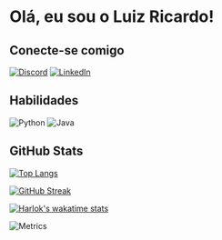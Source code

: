 # Olá, eu sou o Luiz Ricardo!

## Conecte-se comigo
[![Discord](https://img.shields.io/badge/Discord-000?style=for-the-badge&logo=discord)](https://www.discord.com/in/luizzz/)
[![LinkedIn](https://img.shields.io/badge/LinkedIn-000?style=for-the-badge&logo=linkedin&logoColor=0E76A8)](https://www.linkedin.com/in/rickluizms/)

## Habilidades
![Python](https://img.shields.io/badge/Python-000?style=for-the-badge&logo=python)
![Java](https://img.shields.io/badge/Java-000?style=for-the-badge&logo=java)

## GitHub Stats

[![Top Langs](https://github-readme-stats-git-masterrstaa-rickstaa.vercel.app/api/top-langs/?username=rickluizms&layout=compact&bg_color=000&border_color=30A3DC&title_color=E94D5F&text_color=FFF&count_private=true)](https://github.com/anuraghazra/github-readme-stats)

[![GitHub Streak](https://streak-stats.demolab.com/?user=rickluizms&theme=bear&background=000&border=30A3DC&dates=FFF)](https://git.io/streak-stats)

[![Harlok's wakatime stats](https://github-readme-stats.vercel.app/api/wakatime?username=rickluizms&layout=compact&bg_color=000&border_color=30A3DC&title_color=E94D5F&text_color=FFF&hide=Ezhil,CLASS,GDScript3,ActionScript,GDScript,Other,Properties,Text)](https://github.com/anuraghazra/github-readme-stats)

![Metrics](https://metrics.lecoq.io/rickluizms?template=classic&isocalendar=1&languages=1&achievements=1&base=header%2C%20activity%2C%20community%2C%20repositories%2C%20metadata&base.indepth=false&base.hireable=false&base.skip=false&isocalendar=false&isocalendar.duration=half-year&languages=false&languages.limit=8&languages.threshold=0%25&languages.other=false&languages.colors=github&languages.sections=most-used&languages.indepth=false&languages.analysis.timeout=15&languages.analysis.timeout.repositories=7.5&languages.categories=markup%2C%20programming&languages.recent.categories=markup%2C%20programming&languages.recent.load=300&languages.recent.days=14&achievements=false&achievements.threshold=C&achievements.secrets=true&achievements.display=detailed&achievements.limit=0&config.timezone=America%2FSao_Paulo)
  



  

  
